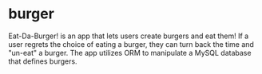 # burger
Eat-Da-Burger! is an app that lets users create burgers and eat them! If a user regrets the choice of eating a burger, they can turn back the time and "un-eat" a burger. The app utilizes ORM to manipulate a MySQL database that defines burgers.